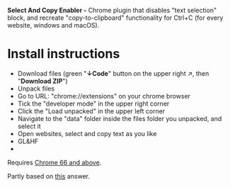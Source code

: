 **Select And Copy Enabler -** Chrome plugin that disables "text selection" block, and recreate "copy-to-clipboard" functionality for Ctrl+C (for every website, windows and macOS).
# Install instructions
- Download files (green "**↓Code**" button on the upper right ↗, then "**Download ZIP**")
- Unpack files
- Go to URL: "chrome://extensions" on your chrome browser
- Tick the "developer mode" in the upper right corner
- Click the "Load unpacked" in the upper left corner
- Navigate to the "data" folder inside the files folder you unpacked, and select it
- Open websites, select and copy text as you like
- GL&HF
- 
Requires [Chrome 66 and above](https://developer.mozilla.org/en-US/docs/Web/API/Clipboard/writeText).

Partly based on [this](https://superuser.com/a/1282849/507984) answer.
